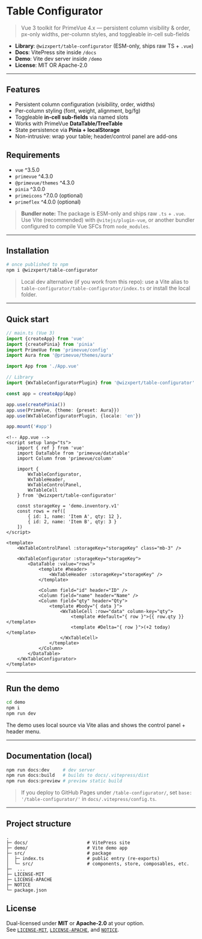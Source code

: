 # Table Configurator

> Vue 3 toolkit for PrimeVue 4.x — persistent column visibility & order, px-only widths, per-column styles, and toggleable in-cell sub-fields

- **Library**: `@wizxpert/table-configurator` (ESM-only, ships raw TS + `.vue`)
- **Docs**: VitePress site inside `/docs`
- **Demo**: Vite dev server inside `/demo`
- **License**: MIT OR Apache-2.0

---

## Features

- Persistent column configuration (visibility, order, widths)
- Per-column styling (font, weight, alignment, bg/fg)
- Toggleable **in-cell sub-fields** via named slots
- Works with PrimeVue **DataTable/TreeTable**
- State persistence via **Pinia + localStorage**
- Non-intrusive: wrap your table; header/control panel are add-ons

## Requirements

- `vue` ^3.5.0
- `primevue` ^4.3.0
- `@primevue/themes` ^4.3.0
- `pinia` ^3.0.0
- `primeicons` ^7.0.0 (optional)
- `primeflex` ^4.0.0 (optional)

> **Bundler note:** The package is ESM-only and ships raw `.ts` + `.vue`. Use Vite (recommended) with `@vitejs/plugin-vue`, or another bundler configured to compile Vue SFCs from `node_modules`.

---

## Installation

```bash
# once published to npm
npm i @wizxpert/table-configurator
```

> Local dev alternative (if you work from this repo): use a Vite alias to `table-configurator/table-configurator/index.ts` or install the local folder.

---

## Quick start

```ts
// main.ts (Vue 3)
import {createApp} from 'vue'
import {createPinia} from 'pinia'
import PrimeVue from 'primevue/config'
import Aura from '@primevue/themes/aura'

import App from './App.vue'

// Library
import {WxTableConfiguratorPlugin} from '@wizxpert/table-configurator'

const app = createApp(App)

app.use(createPinia())
app.use(PrimeVue, {theme: {preset: Aura}})
app.use(WxTableConfiguratorPlugin, {locale: 'en'})

app.mount('#app')
```

```vue
<!-- App.vue -->
<script setup lang="ts">
    import { ref } from 'vue'
    import DataTable from 'primevue/datatable'
    import Column from 'primevue/column'
    
    import {
        WxTableConfigurator,
        WxTableHeader,
        WxTableControlPanel,
        WxTableCell
    } from '@wizxpert/table-configurator'
    
    const storageKey = 'demo.inventory.v1'
    const rows = ref([
        { id: 1, name: 'Item A', qty: 12 },
        { id: 2, name: 'Item B', qty: 3 }
    ])
</script>

<template>
    <WxTableControlPanel :storageKey="storageKey" class="mb-3" />
    
    <WxTableConfigurator :storageKey="storageKey">
        <DataTable :value="rows">
            <template #header>
                <WxTableHeader :storageKey="storageKey" />
            </template>
            
            <Column field="id" header="ID" />
            <Column field="name" header="Name" />
            <Column field="qty" header="Qty">
                <template #body="{ data }">
                    <WxTableCell :row="data" column-key="qty">
                        <template #default="{ row }">{{ row.qty }}</template>
                        <template #Delta="{ row }">(+2 today)</template>
                    </WxTableCell>
                </template>
            </Column>
        </DataTable>
    </WxTableConfigurator>
</template>
```

---

## Run the demo

```bash
cd demo
npm i
npm run dev
```

The demo uses local source via Vite alias and shows the control panel + header menu.

---

## Documentation (local)

```bash
npm run docs:dev     # dev server
npm run docs:build   # builds to docs/.vitepress/dist
npm run docs:preview # preview static build
```

> If you deploy to GitHub Pages under `/table-configurator/`, set `base: '/table-configurator/'` in `docs/.vitepress/config.ts`.

---

## Project structure

```
.
├─ docs/                      # VitePress site
├─ demo/                      # Vite demo app
├─ src/                       # package
│  ├─ index.ts                # public entry (re-exports)
│  └─ src/                    # components, store, composables, etc.
├─  ...
├─ LICENSE-MIT
├─ LICENSE-APACHE
├─ NOTICE
└─ package.json
```


## License

Dual-licensed under **MIT** or **Apache-2.0** at your option.  
See [`LICENSE-MIT`](./LICENSE-MIT), [`LICENSE-APACHE`](./LICENSE-APACHE), and [`NOTICE`](./NOTICE).
